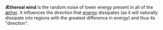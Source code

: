 **Æthereal wind** is the random noise of lower energy present in all of the [æther](<./Æther.md>). It influences the direction that [energy](<./Energy.md>) dissipates (as it will naturally dissipate into regions with the greatest difference in energy) and thus its "direction".